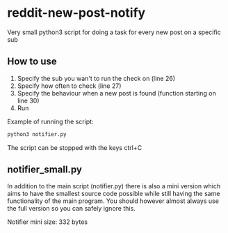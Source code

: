 reddit-new-post-notify
======================

Very small python3 script for doing a task for every new post on a specific sub

How to use
----------

1.  Specify the sub you wan't to run the check on (line 26)
2.  Specify how often to check (line 27)
3.  Specify the behaviour when a new post is found (function starting on line 30)
4.  Run

Example of running the script:

```bash
python3 notifier.py
```

The script can be stopped with the keys ctrl+C

notifier_small.py
-----------------

In addition to the main script (notifier.py) there is also a mini version which aims to have the smallest source code possible while still having the same functionality of the main program. You should however almost always use the full version so you can safely ignore this.

Notifier mini size:
    332 bytes
